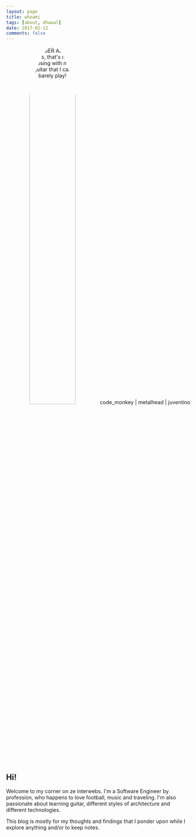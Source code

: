 ```yaml
---
layout: page
title: whoami
tags: [about, dhawal]
date: 2017-02-12
comments: false
---
```

<center>
<img style="border-radius: 50%;height: 50%;  
    width: 50%;" src="/content/images/2015/09/IMG_5028-1-1.JPG" title="POSER ALERT! Yes, that's me posing with my guitar that I can barely play!">
code_monkey | metalhead | juventino
</center>

## Hi!

Welcome to my corner on ze interwebs.
I'm a Software Engineer by profession, who happens to love football, music and traveling.
I'm also passionate about learning guitar, different styles of architecture and different technologies.

This blog is mostly for my thoughts and findings that I ponder upon while I explore anything and/or to keep notes.
